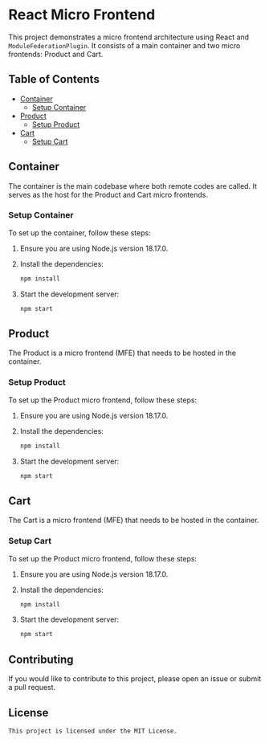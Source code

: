 # React Micro Frontend

This project demonstrates a micro frontend architecture using React and `ModuleFederationPlugin`. It consists of a main container and two micro frontends: Product and Cart.

## Table of Contents

- [Container](#container)
  - [Setup Container](#setup-container)
- [Product](#product)
  - [Setup Product](#setup-product)
- [Cart](#cart)
  - [Setup Cart](#setup-cart)

## Container

The container is the main codebase where both remote codes are called. It serves as the host for the Product and Cart micro frontends.

### Setup Container

To set up the container, follow these steps:

1. Ensure you are using Node.js version 18.17.0.
2. Install the dependencies:

   ```sh
   npm install

3. Start the development server:

   ```sh
   npm start

## Product
The Product is a micro frontend (MFE) that needs to be hosted in the container.

### Setup Product
To set up the Product micro frontend, follow these steps:

1. Ensure you are using Node.js version 18.17.0.
2. Install the dependencies:

   ```sh
   npm install

3. Start the development server:

   ```sh
   npm start

## Cart
The Cart is a micro frontend (MFE) that needs to be hosted in the container.

### Setup Cart
To set up the Product micro frontend, follow these steps:

1. Ensure you are using Node.js version 18.17.0.
2. Install the dependencies:

   ```sh
   npm install

3. Start the development server:

   ```sh
   npm start


## Contributing
If you would like to contribute to this project, please open an issue or submit a pull request.

## License
```sh
This project is licensed under the MIT License.
